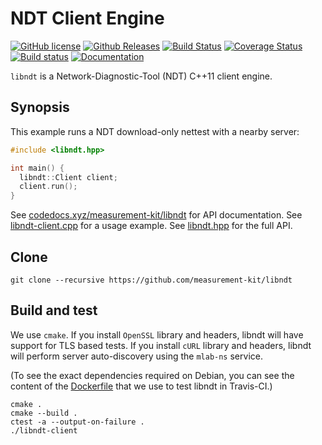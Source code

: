 # NDT Client Engine

[![GitHub license](https://img.shields.io/github/license/measurement-kit/libndt.svg)](https://raw.githubusercontent.com/measurement-kit/libndt/master/LICENSE) [![Github Releases](https://img.shields.io/github/release/measurement-kit/libndt.svg)](https://github.com/measurement-kit/libndt/releases) [![Build Status](https://img.shields.io/travis/measurement-kit/libndt/master.svg)](https://travis-ci.org/measurement-kit/libndt) [![Coverage Status](https://img.shields.io/coveralls/measurement-kit/libndt/master.svg)](https://coveralls.io/github/measurement-kit/libndt?branch=master) [![Build status](https://img.shields.io/appveyor/ci/bassosimone/libndt/master.svg)](https://ci.appveyor.com/project/bassosimone/libndt/branch/master) [![Documentation](https://codedocs.xyz/measurement-kit/libndt.svg)](https://codedocs.xyz/measurement-kit/libndt/)

`libndt` is a Network-Diagnostic-Tool (NDT) C++11 client engine.

## Synopsis

This example runs a NDT download-only nettest with a nearby server:

```C++
#include <libndt.hpp>

int main() {
  libndt::Client client;
  client.run();
}
```

See [codedocs.xyz/measurement-kit/libndt](
https://codedocs.xyz/measurement-kit/libndt/) for API documentation. See
[libndt-client.cpp](libndt-client.cpp) for a usage example. See
[libndt.hpp](libndt.hpp) for the full API.

## Clone

```
git clone --recursive https://github.com/measurement-kit/libndt
```

## Build and test

We use `cmake`. If you install `OpenSSL` library and headers, libndt will
have support for TLS based tests. If you install `cURL` library and headers,
libndt will perform server auto-discovery using the `mlab-ns` service.

(To see the exact dependencies required on Debian, you can see the content
of the [Dockerfile](.ci/docker/debian/Dockerfile) that we use to test
libndt in Travis-CI.)

```
cmake .
cmake --build .
ctest -a --output-on-failure .
./libndt-client
```
